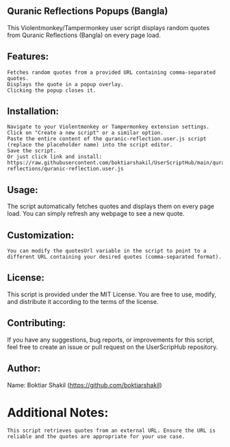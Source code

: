 ## Quranic Reflections Popups (Bangla)

This Violentmonkey/Tampermonkey user script displays random quotes from Quranic Reflections (Bangla) on every page load.

## Features:

    Fetches random quotes from a provided URL containing comma-separated quotes.
    Displays the quote in a popup overlay.
    Clicking the popup closes it.

## Installation:

    Navigate to your Violentmonkey or Tampermonkey extension settings.
    Click on "Create a new script" or a similar option.
    Paste the entire content of the quranic-reflection.user.js script (replace the placeholder name) into the script editor.
    Save the script.
    Or just click link and install: https://raw.githubusercontent.com/boktiarshakil/UserScriptHub/main/quranic-reflections/quranic-reflection.user.js

## Usage:

The script automatically fetches quotes and displays them on every page load. You can simply refresh any webpage to see a new quote.

## Customization:

    You can modify the quotesUrl variable in the script to point to a different URL containing your desired quotes (comma-separated format).

## License:

This script is provided under the MIT License. You are free to use, modify, and distribute it according to the terms of the license.

## Contributing:

If you have any suggestions, bug reports, or improvements for this script, feel free to create an issue or pull request on the UserScripHub repository.

## Author:

Name: Boktiar Shakil (https://github.com/boktiarshakil)

# Additional Notes:

    This script retrieves quotes from an external URL. Ensure the URL is reliable and the quotes are appropriate for your use case.
